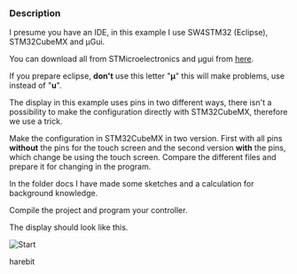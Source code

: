 ### Description
I presume you have an IDE, in this example I use SW4STM32 (Eclipse), STM32CubeMX and µGui.

You can download all from STMicroelectronics and µgui from [here](http://embeddedlightning.com/ugui/).

If you prepare eclipse, **don't** use this letter "**µ**" this will make problems, use instead of "**u**".

The display in this example uses pins in two different ways, there isn't a possibility to make the configuration directly with STM32CubeMX, therefore we use a trick.

Make the configuration in STM32CubeMX in two version. First with all pins **without** the pins for the touch screen and the second version **with** the pins, which change be using the touch screen. Compare the different files and prepare it for changing in the program. 

In the folder docs I have made some sketches and a calculation for background knowledge.

Compile the project and program your controller.

The display should look like this. 

![Start](C:\Users\Hare\Desktop\ugui\Start.JPG)


harebit

